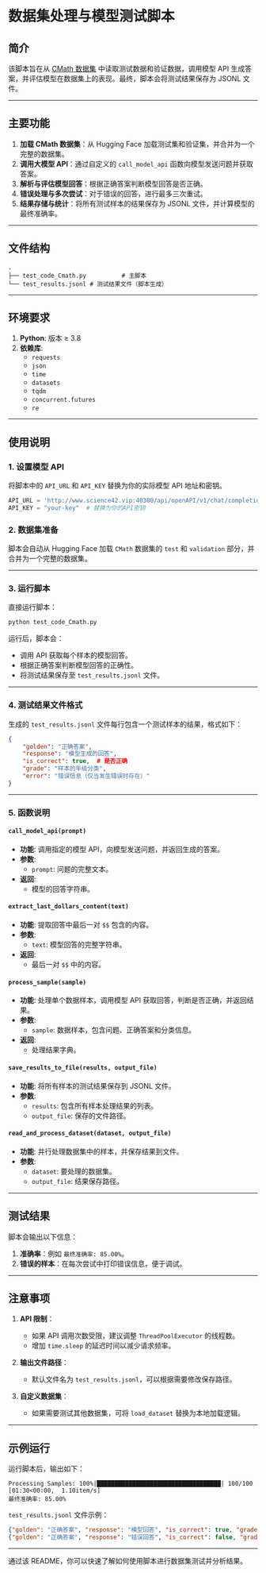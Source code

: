 # 数据集处理与模型测试脚本

## 简介

该脚本旨在从 [CMath 数据集](https://huggingface.co/datasets/weitianwen/cmath) 中读取测试数据和验证数据，调用模型 API 生成答案，并评估模型在数据集上的表现。最终，脚本会将测试结果保存为 JSONL 文件。

---

## 主要功能

1. **加载 CMath 数据集**：从 Hugging Face 加载测试集和验证集，并合并为一个完整的数据集。
2. **调用大模型 API**：通过自定义的 `call_model_api` 函数向模型发送问题并获取答案。
3. **解析与评估模型回答**：根据正确答案判断模型回答是否正确。
4. **错误处理与多次尝试**：对于错误的回答，进行最多三次重试。
5. **结果存储与统计**：将所有测试样本的结果保存为 JSONL 文件，并计算模型的最终准确率。

---

## 文件结构

```
.
├── test_code_Cmath.py          # 主脚本
└── test_results.jsonl # 测试结果文件（脚本生成）
```

---

## 环境要求

1. **Python**: 版本 ≥ 3.8
2. **依赖库**:
   - `requests`
   - `json`
   - `time`
   - `datasets`
   - `tqdm`
   - `concurrent.futures`
   - `re`

---

## 使用说明

### 1. 设置模型 API

将脚本中的 `API_URL` 和 `API_KEY` 替换为你的实际模型 API 地址和密钥。

```python
API_URL = 'http://www.science42.vip:40300/api/openAPI/v1/chat/completions'  # 替换为你的API地址
API_KEY = "your-key"  # 替换为你的API密钥
```

### 2. 数据集准备

脚本会自动从 Hugging Face 加载 `CMath` 数据集的 `test` 和 `validation` 部分，并合并为一个完整的数据集。

---

### 3. 运行脚本

直接运行脚本：

```bash
python test_code_Cmath.py
```

运行后，脚本会：
- 调用 API 获取每个样本的模型回答。
- 根据正确答案判断模型回答的正确性。
- 将测试结果保存至 `test_results.jsonl` 文件。

---

### 4. 测试结果文件格式

生成的 `test_results.jsonl` 文件每行包含一个测试样本的结果，格式如下：

```json
{
    "golden": "正确答案",
    "response": "模型生成的回答",
    "is_correct": true,  # 是否正确
    "grade": "样本的年级分类",
    "error": "错误信息（仅当发生错误时存在）"
}
```

---

### 5. 函数说明

#### `call_model_api(prompt)`
- **功能**: 调用指定的模型 API，向模型发送问题，并返回生成的答案。
- **参数**:
  - `prompt`: 问题的完整文本。
- **返回**:
  - 模型的回答字符串。

#### `extract_last_dollars_content(text)`
- **功能**: 提取回答中最后一对 `$$` 包含的内容。
- **参数**:
  - `text`: 模型回答的完整字符串。
- **返回**:
  - 最后一对 `$$` 中的内容。

#### `process_sample(sample)`
- **功能**: 处理单个数据样本，调用模型 API 获取回答，判断是否正确，并返回结果。
- **参数**:
  - `sample`: 数据样本，包含问题、正确答案和分类信息。
- **返回**:
  - 处理结果字典。

#### `save_results_to_file(results, output_file)`
- **功能**: 将所有样本的测试结果保存到 JSONL 文件。
- **参数**:
  - `results`: 包含所有样本处理结果的列表。
  - `output_file`: 保存的文件路径。

#### `read_and_process_dataset(dataset, output_file)`
- **功能**: 并行处理数据集中的样本，并保存结果到文件。
- **参数**:
  - `dataset`: 要处理的数据集。
  - `output_file`: 结果保存路径。

---

## 测试结果

脚本会输出以下信息：
1. **准确率**：例如 `最终准确率: 85.00%`。
2. **错误的样本**：在每次尝试中打印错误信息，便于调试。

---

## 注意事项

1. **API 限制**：
   - 如果 API 调用次数受限，建议调整 `ThreadPoolExecutor` 的线程数。
   - 增加 `time.sleep` 的延迟时间以减少请求频率。

2. **输出文件路径**：
   - 默认文件名为 `test_results.jsonl`，可以根据需要修改保存路径。

3. **自定义数据集**：
   - 如果需要测试其他数据集，可将 `load_dataset` 替换为本地加载逻辑。

---

## 示例运行

运行脚本后，输出如下：

```plaintext
Processing Samples: 100%|███████████████████████████████████| 100/100 [01:30<00:00,  1.10item/s]
最终准确率: 85.00%
```

`test_results.jsonl` 文件示例：

```json
{"golden": "正确答案", "response": "模型回答", "is_correct": true, "grade": "Grade 1"}
{"golden": "正确答案", "response": "错误回答", "is_correct": false, "grade": "Grade 2", "error": "Incorrect after 3 attempts"}
```

---

通过该 README，你可以快速了解如何使用脚本进行数据集测试并分析结果。

